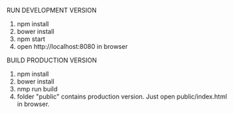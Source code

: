 RUN DEVELOPMENT VERSION
1. npm install
2. bower install
3. npm start
4. open http://localhost:8080 in browser


BUILD PRODUCTION VERSION
1. npm install
2. bower install
3. nmp run build
4. folder "public" contains production version. Just open public/index.html in browser.